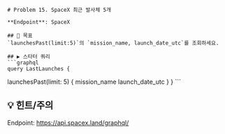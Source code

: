     # Problem 15. SpaceX 최근 발사체 5개

    **Endpoint**: SpaceX

    ## 🎯 목표
    `launchesPast(limit:5)`의 `mission_name, launch_date_utc`를 조회하세요.

    ## ▶ 스타터 쿼리
    ```graphql
    query LastLaunches {
  launchesPast(limit: 5) {
    mission_name
    launch_date_utc
  }
}
    ```
## 💡 힌트/주의
Endpoint: https://api.spacex.land/graphql/

